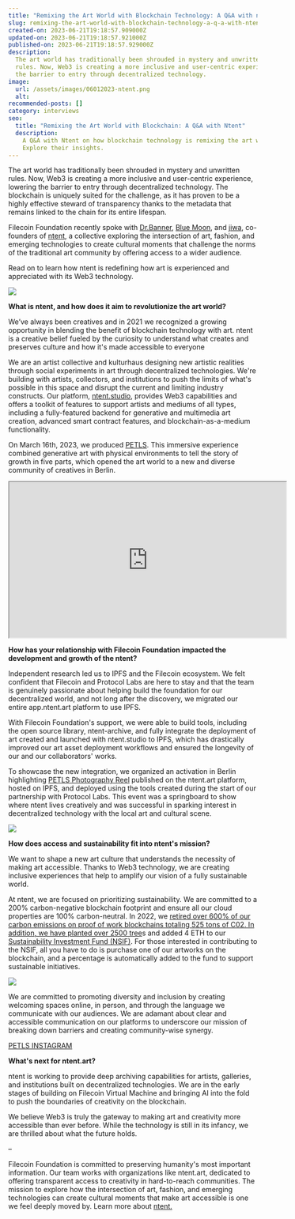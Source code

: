 ```yaml
---
title: "Remixing the Art World with Blockchain Technology: A Q&A with ntent"
slug: remixing-the-art-world-with-blockchain-technology-a-q-a-with-ntent
created-on: 2023-06-21T19:18:57.909000Z
updated-on: 2023-06-21T19:18:57.921000Z
published-on: 2023-06-21T19:18:57.929000Z
description:
  The art world has traditionally been shrouded in mystery and unwritten
  rules. Now, Web3 is creating a more inclusive and user-centric experience, lowering
  the barrier to entry through decentralized technology.
image:
  url: /assets/images/06012023-ntent.png
  alt:
recommended-posts: []
category: interviews
seo:
  title: "Remixing the Art World with Blockchain: A Q&A with Ntent"
  description:
    A Q&A with Ntent on how blockchain technology is remixing the art world.
    Explore their insights.
---
```


The art world has traditionally been shrouded in mystery and unwritten rules. Now, Web3 is creating a more inclusive and user-centric experience, lowering the barrier to entry through decentralized technology. The blockchain is uniquely suited for the challenge, as it has proven to be a highly effective steward of transparency thanks to the metadata that remains linked to the chain for its entire lifespan.

Filecoin Foundation recently spoke with [Dr.Banner](https://www.ntent.art/drbanner), [Blue Moon](https://twitter.com/bluem0xn), and [jiwa](https://www.ntent.art/jiwa), co-founders of [ntent](https://www.ntent.art/), a collective exploring the intersection of art, fashion, and emerging technologies to create cultural moments that challenge the norms of the traditional art community by offering access to a wider audience.

Read on to learn how ntent is redefining how art is experienced and appreciated with its Web3 technology.

![](/assets/images/635abee7cc410c701027bf56_ntentlogopostergifhalf.gif)

**What is ntent, and how does it aim to revolutionize the art world?**

We’ve always been creatives and in 2021 we recognized a growing opportunity in blending the benefit of blockchain technology with art. ntent is a creative belief fueled by the curiosity to understand what creates and preserves culture and how it's made accessible to everyone

We are an artist collective and kulturhaus designing new artistic realities through social experiments in art through decentralized technologies. We're building with artists, collectors, and institutions to push the limits of what's possible in this space and disrupt the current and limiting industry constructs. Our platform, [ntent.studio](https://www.ntent.art/tech), provides Web3 capabilities and offers a toolkit of features to support artists and mediums of all types, including a fully-featured backend for generative and multimedia art creation, advanced smart contract features, and blockchain-as-a-medium functionality.

On March 16th, 2023, we produced [PETLS](https://youtu.be/8pwyvMJrN1Q). This immersive experience combined generative art with physical environments to tell the story of growth in five parts, which opened the art world to a new and diverse community of creatives in Berlin.

<iframe
  width="560"
  height="315"
  src="https://www.youtube.com/embed/8pwyvMJrN1Q"
  title="YouTube video player"
  allow="accelerometer; autoplay; clipboard-write; encrypted-media; gyroscope; picture-in-picture;"
  allowfullscreen>
</iframe>

**How has your relationship with Filecoin Foundation impacted the development and growth of the ntent?**

Independent research led us to IPFS and the Filecoin ecosystem. We felt confident that Filecoin and Protocol Labs are here to stay and that the team is genuinely passionate about helping build the foundation for our decentralized world, and not long after the discovery, we migrated our entire app.ntent.art platform to use IPFS.

With Filecoin Foundation's support, we were able to build tools, including the open source library, ntent-archive, and fully integrate the deployment of art created and launched with ntent.studio to IPFS, which has drastically improved our art asset deployment workflows and ensured the longevity of our and our collaborators' works.

To showcase the new integration, we organized an activation in Berlin highlighting [PETLS Photography Reel](https://www.ntent.art/articles/petls) published on the ntent.art platform, hosted on IPFS, and deployed using the tools created during the start of our partnership with Protocol Labs. This event was a springboard to show where ntent lives creatively and was successful in sparking interest in decentralized technology with the local art and cultural scene.

![](/assets/images/641cc0133287d14f6500fcea_petls-banner-photo.png)

**How does access and sustainability fit into ntent's mission?**

We want to shape a new art culture that understands the necessity of making art accessible. Thanks to Web3 technology, we are creating inclusive experiences that help to amplify our vision of a fully sustainable world.

At ntent, we are focused on prioritizing sustainability. We are committed to a 200% carbon-negative blockchain footprint and ensure all our cloud properties are 100% carbon-neutral. In 2022, we [retired over 600% of our carbon emissions on proof of work blockchains totaling 525 tons of C02. In addition, we have planted over 2500 tree](https://offsetra.com/profile/ntent-art)s and added 4 ETH to our [Sustainability Investment Fund (NSIF)](https://www.ntent.art/collective). For those interested in contributing to the NSIF, all you have to do is purchase one of our artworks on the blockchain, and a percentage is automatically added to the fund to support sustainable initiatives.

![](/assets/images/635abf5010f6a41cf9309c78_ntentimpactposter_0-min.png)

We are committed to promoting diversity and inclusion by creating welcoming spaces online, in person, and through the language we communicate with our audiences. We are adamant about clear and accessible communication on our platforms to underscore our mission of breaking down barriers and creating community-wise synergy.

[PETLS INSTAGRAM](https://www.instagram.com/reel/CqBZjQyImfL/?igshid=NTc4MTIwNjQ2YQ==)

**What's next for ntent.art?**

ntent is working to provide deep archiving capabilities for artists, galleries, and institutions built on decentralized technologies. We are in the early stages of building on Filecoin Virtual Machine and bringing AI into the fold to push the boundaries of creativity on the blockchain.

We believe Web3 is truly the gateway to making art and creativity more accessible than ever before. While the technology is still in its infancy, we are thrilled about what the future holds.

–

Filecoin Foundation is committed to preserving humanity's most important information. Our team works with organizations like ntent.art, dedicated to offering transparent access to creativity in hard-to-reach communities. The mission to explore how the intersection of art, fashion, and emerging technologies can create cultural moments that make art accessible is one we feel deeply moved by. Learn more about [ntent.](https://www.ntent.art/)
